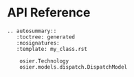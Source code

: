 # API Reference

```{eval-rst}
.. autosummary::
   :toctree: generated
   :nosignatures:
   :template: my_class.rst

    osier.Technology
    osier.models.dispatch.DispatchModel 
    
```